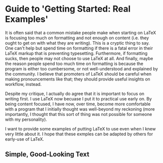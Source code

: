 # Guide to 'Getting Started: Real Examples'

It is often said that a common mistake people make when starting on LaTeX is focusing too much on formatting and not enough on content (i.e. they ought to get on with what they are writing). This is a cryptic thing to say. One can't help but spend time on formatting if there is a fatal error in their LaTeX markup that is preventing typesetting. Furthermore, if formatting sucks, then people may not choose to use LaTeX at all. And finally, maybe the reason people spend too much time on formatting is because the program is either too cumbersome, or not well-understood and explained by the community. I believe that promoters of LaTeX should be careful when making pronouncements like that; they should provide useful insights on workflow, instead.

Despite my critique, I actually do agree that it is important to focus on writing first. I use LaTeX now becuase I put it to practical use early on. By being content focused, I have now, over time, become more comfortable with a program that I initially thought was well-beyond my reckoning (more importantly, I thought that this sort of thing was not possible for someone with my personality).

I want to provide some examples of putting LaTeX to use even when I knew very little about it. I hope that these exmples can be adapted by others for early-use of LaTeX.

## Simple, Good-Looking Text

